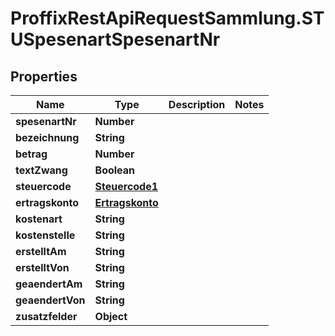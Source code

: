 # ProffixRestApiRequestSammlung.STUSpesenartSpesenartNr

## Properties
Name | Type | Description | Notes
------------ | ------------- | ------------- | -------------
**spesenartNr** | **Number** |  | 
**bezeichnung** | **String** |  | 
**betrag** | **Number** |  | 
**textZwang** | **Boolean** |  | 
**steuercode** | [**Steuercode1**](Steuercode1.md) |  | 
**ertragskonto** | [**Ertragskonto**](Ertragskonto.md) |  | 
**kostenart** | **String** |  | 
**kostenstelle** | **String** |  | 
**erstelltAm** | **String** |  | 
**erstelltVon** | **String** |  | 
**geaendertAm** | **String** |  | 
**geaendertVon** | **String** |  | 
**zusatzfelder** | **Object** |  | 


